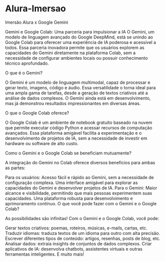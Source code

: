 # Alura-Imersao
Imersão Alura x Google Gemini

Gemini e Google Colab: Uma parceria para impulsionar a IA
O Gemini, um modelo de linguagem avançado do Google DeepMind, está se unindo ao Google Colab para oferecer uma experiência de IA poderosa e acessível a todos. Essa parceria inovadora permite que os usuários explorem as capacidades do Gemini diretamente na plataforma Colab, sem a necessidade de configurar ambientes locais ou possuir conhecimento técnico aprofundado.

O que é o Gemini?

O Gemini é um modelo de linguagem multimodal, capaz de processar e gerar texto, imagens, código e áudio. Essa versatilidade o torna ideal para uma ampla gama de tarefas, desde a geração de textos criativos até a análise de dados complexos. O Gemini ainda está em desenvolvimento, mas já demonstrou resultados impressionantes em diversas áreas.

O que o Google Colab oferece?

O Google Colab é um ambiente de notebook gratuito baseado na nuvem que permite executar código Python e acessar recursos de computação avançados. Essa plataforma amigável facilita a experimentação e o desenvolvimento de projetos de IA, sem a necessidade de investir em hardware ou software de alto custo.

Como o Gemini e o Google Colab se beneficiam mutuamente?

A integração do Gemini no Colab oferece diversos benefícios para ambas as partes:

Para os usuários: Acesso fácil e rápido ao Gemini, sem a necessidade de configuração complexa. Uma interface amigável para explorar as capacidades do Gemini e desenvolver projetos de IA.
Para o Gemini: Maior alcance e visibilidade, permitindo que mais pessoas experimentem suas capacidades. Uma plataforma robusta para desenvolvimento e aprimoramento contínuo.
O que você pode fazer com o Gemini e o Google Colab?

As possibilidades são infinitas! Com o Gemini e o Google Colab, você pode:

Gerar textos criativos: poemas, roteiros, músicas, e-mails, cartas, etc.
Traduzir idiomas: traduza textos de um idioma para outro com alta precisão.
Escrever diferentes tipos de conteúdo: artigos, resenhas, posts de blog, etc.
Analisar dados: extraia insights de conjuntos de dados complexos.
Criar aplicativos de IA: desenvolva chatbots, assistentes virtuais e outras ferramentas inteligentes.
E muito mais!
